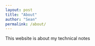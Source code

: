 ```yaml
---
layout: post
title: "About"
author: "Sean"
permalink: /about/
---
```


This website is about my technical notes 
